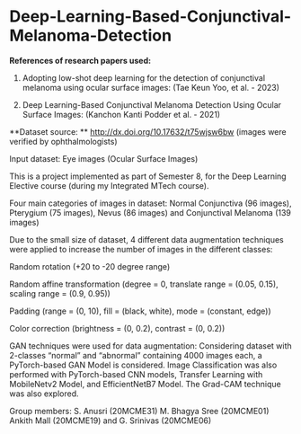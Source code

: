 # Deep-Learning-Based-Conjunctival-Melanoma-Detection

**References of research papers used:**
1. Adopting low-shot deep learning for the detection of conjunctival melanoma using ocular surface images: (Tae Keun Yoo, et al. - 2023)


2. Deep Learning-Based Conjunctival Melanoma Detection Using Ocular Surface Images: (Kanchon Kanti Podder et al. - 2021)


**Dataset source: ** http://dx.doi.org/10.17632/t75wjsw6bw  (images were verified by ophthalmologists) 

Input dataset: Eye images (Ocular Surface Images)



This is a project implemented as part of Semester 8, for the Deep Learning Elective course (during my Integrated MTech course).



Four main categories of images in dataset: Normal Conjunctiva (96 images), Pterygium (75 images), Nevus (86 images) and Conjunctival Melanoma (139 images)

Due to the small size of dataset, 4 different data augmentation techniques were applied to increase the number of images in the different classes:

Random rotation                              (+20 to -20 degree range)

Random affine transformation      (degree = 0, translate range = (0.05, 0.15), scaling range = (0.9, 0.95))

Padding                                               (range = (0, 10), fill = (black, white), mode = (constant, edge))

Color correction                                (brightness = (0, 0.2), contrast = (0, 0.2)) 



GAN techniques were used for data augmentation:  Considering dataset with 2-classes “normal” and “abnormal” containing 4000 images each, a PyTorch-based GAN Model is considered.
Image Classification was also performed with PyTorch-based CNN models, Transfer Learning with MobileNetv2 Model, and EfficientNetB7 Model.
The Grad-CAM technique was also explored.


Group members:
S. Anusri (20MCME31)
M. Bhagya Sree (20MCME01)
Ankith Mall (20MCME19) and
G. Srinivas (20MCME06)



